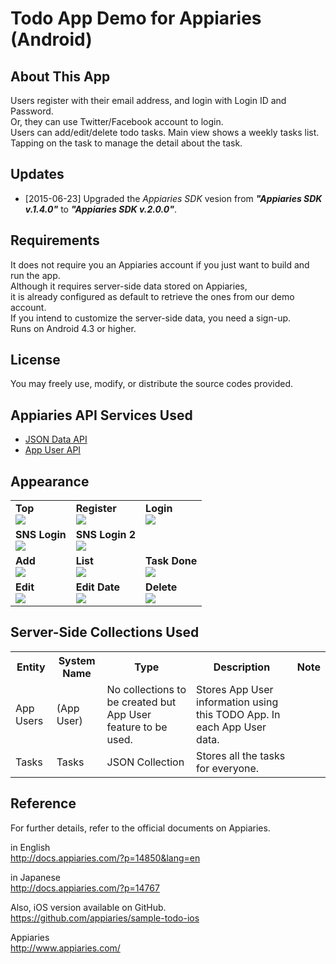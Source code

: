 Todo App Demo for Appiaries (Android)
===========================

## About This App

Users register with their email address, and login with Login ID and Password.  
Or, they can use Twitter/Facebook account to login.  
Users can add/edit/delete todo tasks. Main view shows a weekly tasks list.  
Tapping on the task to manage the detail about the task. 

## Updates

* [2015-06-23] Upgraded the _Appiaries SDK_ vesion from _**"Appiaries SDK v.1.4.0"**_ to _**"Appiaries SDK v.2.0.0"**_. 

## Requirements

It does not require you an Appiaries account if you just want to build and run the app.  
Although it requires server-side data stored on Appiaries,  
it is already configured as default to retrieve the ones from our demo account.  
If you intend to customize the server-side data, you need a sign-up.  
Runs on Android 4.3 or higher.

## License

You may freely use, modify, or distribute the source codes provided.

## Appiaries API Services Used

* <a href="http://docs.appiaries.com/?p=11015&lang=en">JSON Data API</a>
* <a href="http://docs.appiaries.com/?p=11135&lang=en">App User API</a>

## Appearance

<table>

<tr>
<td>
<b>Top</b><br />
<img src="http://docs.appiaries.com/wordpress/wp-content/uploads/img/sample_todo_shot_top.png">
</td>
<td>
<b>Register</b><br />
<img src="http://docs.appiaries.com/wordpress/wp-content/uploads/img/sample_todo_shot_regist.png">
</td>
<td>
<b>Login</b><br />
<img src="http://docs.appiaries.com/wordpress/wp-content/uploads/img/sample_todo_shot_login.png">
</td>
</tr>

<tr>
<td>
<b>SNS Login</b><br />
<img src="http://docs.appiaries.com/wordpress/wp-content/uploads/img/sample_todo_shot_login_facebook.png">
</td>
<td>
<b>SNS Login 2</b><br />
<img src="http://docs.appiaries.com/wordpress/wp-content/uploads/img/sample_todo_shot_login_facebook2.png">
</td>
<td></td>
</tr>

<tr>
<td>
<b>Add</b><br />
<img src="http://docs.appiaries.com/wordpress/wp-content/uploads/img/sample_todo_shot_add2.png">
</td>
<td>
<b>List</b><br />
<img src="http://docs.appiaries.com/wordpress/wp-content/uploads/img/sample_todo_shot_list2.png">
</td>
<td>
<b>Task Done</b><br />
<img src="http://docs.appiaries.com/wordpress/wp-content/uploads/img/sample_todo_shot_list3_done.png">
</td>
</tr>

<tr>
<td>
<b>Edit</b><br />
<img src="http://docs.appiaries.com/wordpress/wp-content/uploads/img/sample_todo_shot_edit.png">
</td>
<td>
<b>Edit Date</b><br />
<img src="http://docs.appiaries.com/wordpress/wp-content/uploads/img/sample_todo_shot_edit_calender.png">
</td>
<td>
<b>Delete</b><br />
<img src="http://docs.appiaries.com/wordpress/wp-content/uploads/img/sample_todo_shot_delete.png">
</td>
</tr>

</table>


## Server-Side Collections Used

<table>

<tr>
<th>Entity</th>
<th>System Name</th>
<th>Type</th>
<th>Description</th>
<th>Note</th>
</tr>

<tr>
<td>App Users</td>
<td>(App User)</td>
<td>No collections to be created but App User feature to be used.</td>
<td>Stores App User information using this TODO App. In each App User data.</td>
<td></td>
</tr>

<tr>
<td>Tasks</td>
<td>Tasks</td>
<td>JSON Collection</td>
<td>Stores all the tasks for everyone.</td>
<td></td>
</tr>

</table>


## Reference

For further details, refer to the official documents on Appiaries.

in English  
http://docs.appiaries.com/?p=14850&lang=en

in Japanese  
http://docs.appiaries.com/?p=14767

Also, iOS version available on GitHub.  
https://github.com/appiaries/sample-todo-ios

Appiaries  
http://www.appiaries.com/
